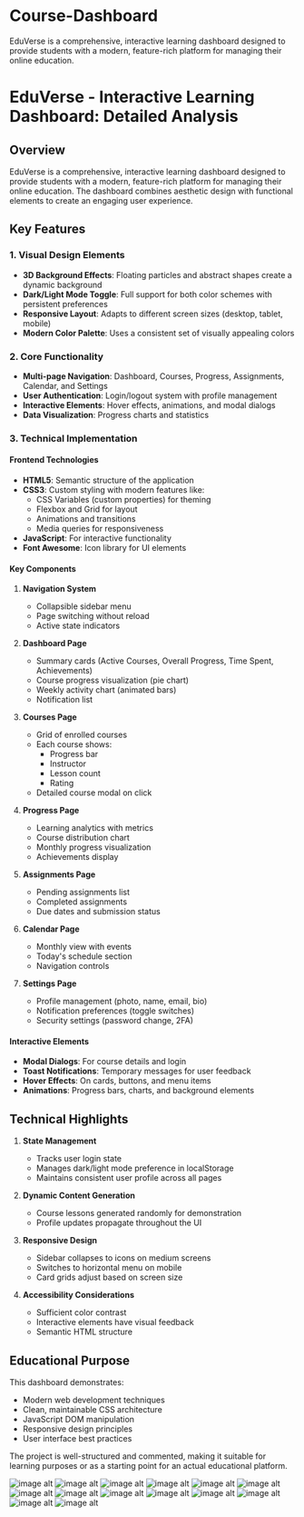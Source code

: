 # Course-Dashboard
EduVerse is a comprehensive, interactive learning dashboard designed to provide students with a modern, feature-rich platform for managing their online education.
# EduVerse - Interactive Learning Dashboard: Detailed Analysis

## Overview
EduVerse is a comprehensive, interactive learning dashboard designed to provide students with a modern, feature-rich platform for managing their online education. The dashboard combines aesthetic design with functional elements to create an engaging user experience.

## Key Features

### 1. Visual Design Elements
- **3D Background Effects**: Floating particles and abstract shapes create a dynamic background
- **Dark/Light Mode Toggle**: Full support for both color schemes with persistent preferences
- **Responsive Layout**: Adapts to different screen sizes (desktop, tablet, mobile)
- **Modern Color Palette**: Uses a consistent set of visually appealing colors

### 2. Core Functionality
- **Multi-page Navigation**: Dashboard, Courses, Progress, Assignments, Calendar, and Settings
- **User Authentication**: Login/logout system with profile management
- **Interactive Elements**: Hover effects, animations, and modal dialogs
- **Data Visualization**: Progress charts and statistics

### 3. Technical Implementation

#### Frontend Technologies
- **HTML5**: Semantic structure of the application
- **CSS3**: Custom styling with modern features like:
  - CSS Variables (custom properties) for theming
  - Flexbox and Grid for layout
  - Animations and transitions
  - Media queries for responsiveness
- **JavaScript**: For interactive functionality
- **Font Awesome**: Icon library for UI elements

#### Key Components

1. **Navigation System**
   - Collapsible sidebar menu
   - Page switching without reload
   - Active state indicators

2. **Dashboard Page**
   - Summary cards (Active Courses, Overall Progress, Time Spent, Achievements)
   - Course progress visualization (pie chart)
   - Weekly activity chart (animated bars)
   - Notification list

3. **Courses Page**
   - Grid of enrolled courses
   - Each course shows:
     - Progress bar
     - Instructor
     - Lesson count
     - Rating
   - Detailed course modal on click

4. **Progress Page**
   - Learning analytics with metrics
   - Course distribution chart
   - Monthly progress visualization
   - Achievements display

5. **Assignments Page**
   - Pending assignments list
   - Completed assignments
   - Due dates and submission status

6. **Calendar Page**
   - Monthly view with events
   - Today's schedule section
   - Navigation controls

7. **Settings Page**
   - Profile management (photo, name, email, bio)
   - Notification preferences (toggle switches)
   - Security settings (password change, 2FA)

#### Interactive Elements
- **Modal Dialogs**: For course details and login
- **Toast Notifications**: Temporary messages for user feedback
- **Hover Effects**: On cards, buttons, and menu items
- **Animations**: Progress bars, charts, and background elements

## Technical Highlights

1. **State Management**
   - Tracks user login state
   - Manages dark/light mode preference in localStorage
   - Maintains consistent user profile across all pages

2. **Dynamic Content Generation**
   - Course lessons generated randomly for demonstration
   - Profile updates propagate throughout the UI

3. **Responsive Design**
   - Sidebar collapses to icons on medium screens
   - Switches to horizontal menu on mobile
   - Card grids adjust based on screen size

4. **Accessibility Considerations**
   - Sufficient color contrast
   - Interactive elements have visual feedback
   - Semantic HTML structure

## Educational Purpose
This dashboard demonstrates:
- Modern web development techniques
- Clean, maintainable CSS architecture
- JavaScript DOM manipulation
- Responsive design principles
- User interface best practices

The project is well-structured and commented, making it suitable for learning purposes or as a starting point for an actual educational platform.

![image alt](https://github.com/AnasQ2003/Course-Dashboard/blob/255e7426d899f6a0e49b888b07f6dca2221a1657/Screenshot%202025-07-20%20234002.png)
![image alt](https://github.com/AnasQ2003/Course-Dashboard/blob/255e7426d899f6a0e49b888b07f6dca2221a1657/Screenshot%202025-07-20%20234015.png)
![image alt](https://github.com/AnasQ2003/Course-Dashboard/blob/255e7426d899f6a0e49b888b07f6dca2221a1657/Screenshot%202025-07-20%20234029.png)
![image alt](https://github.com/AnasQ2003/Course-Dashboard/blob/255e7426d899f6a0e49b888b07f6dca2221a1657/Screenshot%202025-07-20%20234050.png)
![image alt](https://github.com/AnasQ2003/Course-Dashboard/blob/255e7426d899f6a0e49b888b07f6dca2221a1657/Screenshot%202025-07-20%20234059.png)
![image alt](https://github.com/AnasQ2003/Course-Dashboard/blob/255e7426d899f6a0e49b888b07f6dca2221a1657/Screenshot%202025-07-20%20234113.png)
![image alt](https://github.com/AnasQ2003/Course-Dashboard/blob/255e7426d899f6a0e49b888b07f6dca2221a1657/Screenshot%202025-07-20%20234125.png)
![image alt](https://github.com/AnasQ2003/Course-Dashboard/blob/255e7426d899f6a0e49b888b07f6dca2221a1657/Screenshot%202025-07-20%20234137.png)
![image alt](https://github.com/AnasQ2003/Course-Dashboard/blob/255e7426d899f6a0e49b888b07f6dca2221a1657/Screenshot%202025-07-20%20234157.png)
![image alt](https://github.com/AnasQ2003/Course-Dashboard/blob/255e7426d899f6a0e49b888b07f6dca2221a1657/Screenshot%202025-07-20%20234216.png)
![image alt](https://github.com/AnasQ2003/Course-Dashboard/blob/255e7426d899f6a0e49b888b07f6dca2221a1657/Screenshot%202025-07-20%20234229.png)
![image alt](https://github.com/AnasQ2003/Course-Dashboard/blob/255e7426d899f6a0e49b888b07f6dca2221a1657/Screenshot%202025-07-20%20234242.png)
![image alt](https://github.com/AnasQ2003/Course-Dashboard/blob/255e7426d899f6a0e49b888b07f6dca2221a1657/Screenshot%202025-07-20%20234257.png)
![image alt](https://github.com/AnasQ2003/Course-Dashboard/blob/255e7426d899f6a0e49b888b07f6dca2221a1657/Screenshot%202025-07-20%20234312.png)
